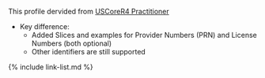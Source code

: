 <!--- Text entered into this file will appear at the top of the profiles page before the Formal Views of the profile content. -->

This profile dervided from [USCoreR4 Practitioner](https://build.fhir.org/ig/HL7/US-Core-R4/StructureDefinition-us-core-practitioner.html)

- Key difference:
  - Added Slices and examples for Provider Numbers (PRN) and License Numbers (both optional)
  - Other identifiers are still supported

{% include link-list.md %}

